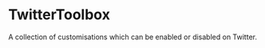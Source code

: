 TwitterToolbox
==============
A collection of customisations which can be enabled or disabled on Twitter.
